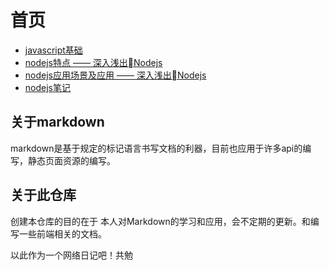 # 首页

- [javascript基础](/javascript/javascript基础.md)
- [nodejs特点 —— 深入浅出Nodejs](/nodejs/深入浅出Nodejs/nodejs特点.md)
- [nodejs应用场景及应用 —— 深入浅出Nodejs](/nodejs/深入浅出Nodejs/nodejs应用场景及应用.md)
- [nodejs笔记](/nodejs/nodejs笔记.md)

## 关于markdown

markdown是基于规定的标记语言书写文档的利器，目前也应用于许多api的编写，静态页面资源的编写。

## 关于此仓库

创建本仓库的目的在于 本人对Markdown的学习和应用，会不定期的更新。和编写一些前端相关的文档。

以此作为一个网络日记吧！共勉